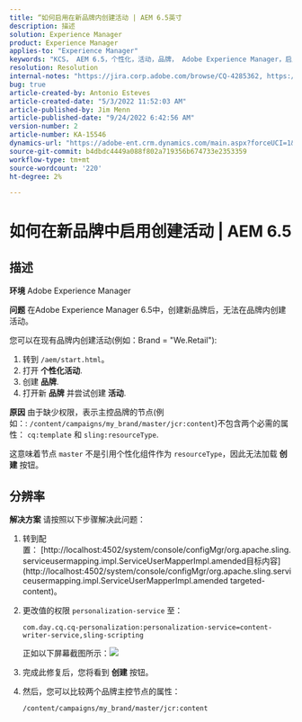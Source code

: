 ```yaml
---
title: “如何启用在新品牌内创建活动 | AEM 6.5英寸
description: 描述
solution: Experience Manager
product: Experience Manager
applies-to: "Experience Manager"
keywords: "KCS， AEM 6.5，个性化，活动，品牌， Adobe Experience Manager，启用，创建"
resolution: Resolution
internal-notes: "https://jira.corp.adobe.com/browse/CQ-4285362, https://jira.corp.adobe.com/browse/CQ-4278366, https://daycare.day.com/content/home/ubs_cq/ubs_ch/fit_internet/214314.html#post0006"
bug: true
article-created-by: Antonio Esteves
article-created-date: "5/3/2022 11:52:03 AM"
article-published-by: Jim Menn
article-published-date: "9/24/2022 6:42:56 AM"
version-number: 2
article-number: KA-15546
dynamics-url: "https://adobe-ent.crm.dynamics.com/main.aspx?forceUCI=1&pagetype=entityrecord&etn=knowledgearticle&id=68bed771-d7ca-ec11-a7b5-6045bd00db33"
source-git-commit: b4dbdc4449a088f802a719356b674733e2353359
workflow-type: tm+mt
source-wordcount: '220'
ht-degree: 2%

---
```


# 如何在新品牌中启用创建活动 | AEM 6.5

## 描述


<b>环境</b>
Adobe Experience Manager

<b>问题</b>
在Adobe Experience Manager 6.5中，创建新品牌后，无法在品牌内创建活动。

您可以在现有品牌内创建活动(例如：Brand = &quot;We.Retail&quot;):

1. 转到 `/aem/start.html`。
2. 打开 <b>个性化</b><b>活动</b>.
3. 创建 <b>品牌</b>.
4. 打开新 <b>品牌</b> 并尝试创建 <b>活动</b>.


<b>原因</b>
由于缺少权限，表示主控品牌的节点(例如：: `/content/campaigns/my_brand/master/jcr:content`)不包含两个必需的属性： `cq:template` 和 `sling:resourceType`.

这意味着节点 `master` 不是引用个性化组件作为 `resourceType`，因此无法加载 <b>创建</b> 按钮。








## 分辨率


<b>解决方案</b>
请按照以下步骤解决此问题：

1. 转到配置： [http://localhost:4502/system/console/configMgr/org.apache.sling.serviceusermapping.impl.ServiceUserMapperImpl.amended目标内容](http://localhost:4502/system/console/configMgr/org.apache.sling.serviceusermapping.impl.ServiceUserMapperImpl.amended targeted-content)。
2. 更改值的权限 `personalization-service` 至：

   `com.day.cq.cq-personalization:personalization-service=content-writer-service,sling-scripting`

   正如以下屏幕截图所示：![](https://adobe.sharepoint.com/sites/D365EntAttachments/knowledgearticle/How%20to%20enable%20creating%20Activities%20inside%20a%20new%20Brand%20-%20Personalization%20-%20AEM%206-5_19685F9AF794EA11A811000D3A303484/Activity_Brand_Create.jpg)
3. 完成此修复后，您将看到 <b>创建</b> 按钮。
4. 然后，您可以比较两个品牌主控节点的属性：


   ```
   /content/campaigns/my_brand/master/jcr:content
   ```



